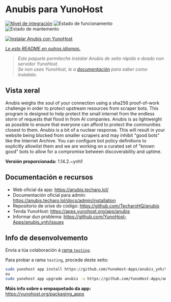 <!--
NOTA: Este README foi creado automáticamente por <https://github.com/YunoHost/apps/tree/master/tools/readme_generator>
NON debe editarse manualmente.
-->

# Anubis para YunoHost

[![Nivel de integración](https://apps.yunohost.org/badge/integration/anubis)](https://ci-apps.yunohost.org/ci/apps/anubis/)
![Estado de funcionamento](https://apps.yunohost.org/badge/state/anubis)
![Estado de mantemento](https://apps.yunohost.org/badge/maintained/anubis)

[![Instalar Anubis con YunoHost](https://install-app.yunohost.org/install-with-yunohost.svg)](https://install-app.yunohost.org/?app=anubis)

*[Le este README en outros idiomas.](./ALL_README.md)*

> *Este paquete permíteche instalar Anubis de xeito rápido e doado nun servidor YunoHost.*  
> *Se non usas YunoHost, le a [documentación](https://yunohost.org/install) para saber como instalalo.*

## Vista xeral

Anubis weighs the soul of your connection using a sha256 proof-of-work challenge in order to protect upstream resources from scraper bots.
This program is designed to help protect the small internet from the endless storm of requests that flood in from AI companies. Anubis is as lightweight as possible to ensure that everyone can afford to protect the communities closest to them.
Anubis is a bit of a nuclear response. This will result in your website being blocked from smaller scrapers and may inhibit "good bots" like the Internet Archive. You can configure bot policy definitions to explicitly allowlist them and we are working on a curated set of "known good" bots to allow for a compromise between discoverability and uptime.


**Versión proporcionada:** 1.14.2.~ynh1
## Documentación e recursos

- Web oficial da app: <https://anubis.techaro.lol/>
- Documentación oficial para admin: <https://anubis.techaro.lol/docs/admin/installation>
- Repositorio de orixe do código: <https://github.com/TecharoHQ/anubis>
- Tenda YunoHost: <https://apps.yunohost.org/app/anubis>
- Informar dun problema: <https://github.com/YunoHost-Apps/anubis_ynh/issues>

## Info de desenvolvemento

Envía a túa colaboración á [rama `testing`](https://github.com/YunoHost-Apps/anubis_ynh/tree/testing).

Para probar a rama `testing`, procede deste xeito:

```bash
sudo yunohost app install https://github.com/YunoHost-Apps/anubis_ynh/tree/testing --debug
ou
sudo yunohost app upgrade anubis -u https://github.com/YunoHost-Apps/anubis_ynh/tree/testing --debug
```

**Máis info sobre o empaquetado da app:** <https://yunohost.org/packaging_apps>
